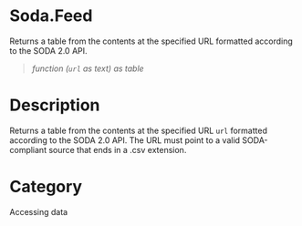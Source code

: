 ﻿# Soda.Feed
Returns a table from the contents at the specified URL formatted according to the SODA 2.0 API.
> _function (<code>url</code> as text) as table_
# Description 
Returns a table from the contents at the specified URL <code>url</code> formatted according to the SODA 2.0 API. The URL must point to a valid SODA-compliant source that ends in a .csv extension.
# Category 
Accessing data
